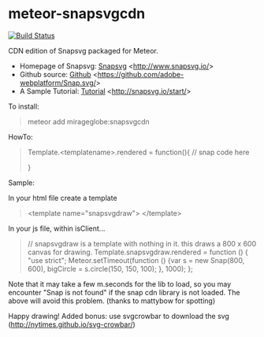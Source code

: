 meteor-snapsvgcdn
======================

[![Build Status](https://travis-ci.org/mirageglobe/meteorsnapsvgcdn.svg?branch=master)](https://travis-ci.org/mirageglobe/meteorsnapsvgcdn)

CDN edition of Snapsvg packaged for Meteor.

-   Homepage of Snapsvg: [Snapsvg][] \<<http://www.snapsvg.io/>\>
-   Github source: [Github][]
    \<<https://github.com/adobe-webplatform/Snap.svg/>\>
-   A Sample Tutorial: [Tutorial][] \<<http://snapsvg.io/start/>\>

To install:

> meteor add mirageglobe:snapsvgcdn

HowTo:

> Template.\<templatename\>.rendered = function(){
> // snap code here
>
> }

Sample:

In your html file create a template

> \<template name="snapsvgdraw"\>
> \</template\>

In your js file, within isClient...

> // snapsvgdraw is a template with nothing in it. this draws a 800 x 600 canvas for drawing.
> Template.snapsvgdraw.rendered = function () {
> "use strict";
> Meteor.setTimeout(function () {var s = new Snap(800, 600), bigCircle = s.circle(150, 150, 100); }, 1000);
> };

Note that it may take a few m.seconds for the lib to load, so you may encounter "Snap is not found" if the snap cdn library is not loaded. The above will avoid this problem. (thanks to mattybow for spotting)

Happy drawing! Added bonus: use svgcrowbar to download the svg (http://nytimes.github.io/svg-crowbar/)

  [Snapsvg]: http://www.snapsvg.io/
  [Github]: https://github.com/adobe-webplatform/Snap.svg/
  [Tutorial]: http://snapsvg.io/start/

